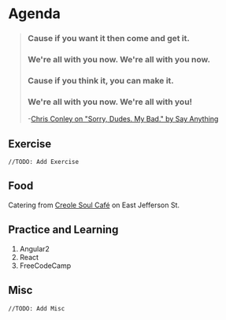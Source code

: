 # Agenda
> ### Cause if you want it then come and get it. 
> ### We're all with you now. We're all with you now. 
> ### Cause if you think it, you can make it. 
> ### We're all with you now. We're all with you!
>  -[Chris Conley on "Sorry, Dudes. My Bad." by Say Anything](https://www.youtube.com/watch?v=AAyKAUQ9MP8)

## Exercise 
`//TODO: Add Exercise`

## Food
Catering from [Creole Soul Café](http://creolesoulcafe.com/index.html) on East Jefferson St.

## Practice and Learning
1. Angular2  
2. React  
3. FreeCodeCamp  

## Misc
`//TODO: Add Misc`

